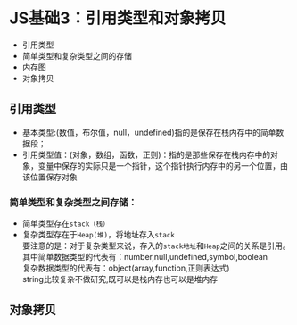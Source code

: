 # JS基础3：引用类型和对象拷贝
* 引用类型
* 简单类型和复杂类型之间的存储
* 内存图
* 对象拷贝

## 引用类型
* 基本类型:(数值，布尔值，null，undefined)指的是保存在栈内存中的简单数据段；
* 引用类型值：(对象，数组，函数，正则)：指的是那些保存在栈内存中的对象，变量中保存的实际只是一个指针，这个指针执行内存中的另一个位置，由该位置保存对象
### 简单类型和复杂类型之间存储：
* 简单类型存在`stack（栈）`
* 复杂类型存在于`Heap(堆)`，将地址存入`stack`<br>
要注意的是：对于复杂类型来说，存入的`stack地址`和`Heap`之间的关系是引用。<br>
其中简单数据类型的代表有：number,null,undefined,symbol,boolean<br>
复杂数据类型的代表有：object(array,function,正则表达式)<br>
string比较复杂不做研究,既可以是栈内存也可以是堆内存<br>
## 对象拷贝
